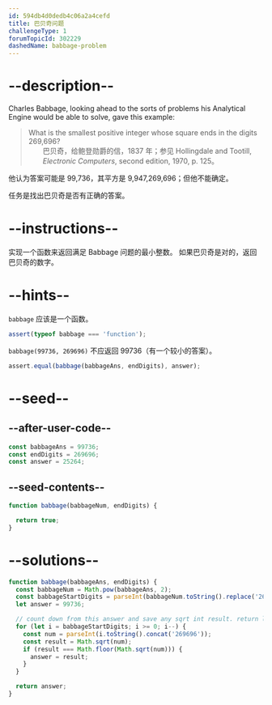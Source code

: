 ```yaml
---
id: 594db4d0dedb4c06a2a4cefd
title: 巴贝奇问题
challengeType: 1
forumTopicId: 302229
dashedName: babbage-problem
---
```


# --description--

Charles Babbage, looking ahead to the sorts of problems his Analytical Engine would be able to solve, gave this example:

<blockquote>
  What is the smallest positive integer whose square ends in the digits 269,696?
  <footer style='margin-left: 2em;'>巴贝奇，给鲍登勋爵的信，1837 年；参见 Hollingdale and Tootill, <i>Electronic Computers</i>, second edition, 1970, p. 125。</footer>
</blockquote>

他认为答案可能是 99,736，其平方是 9,947,269,696；但他不能确定。

任务是找出巴贝奇是否有正确的答案。

# --instructions--

实现一个函数来返回满足 Babbage 问题的最小整数。 如果巴贝奇是对的，返回巴贝奇的数字。

# --hints--

`babbage` 应该是一个函数。

```js
assert(typeof babbage === 'function');
```

`babbage(99736, 269696)` 不应返回 99736（有一个较小的答案）。

```js
assert.equal(babbage(babbageAns, endDigits), answer);
```

# --seed--

## --after-user-code--

```js
const babbageAns = 99736;
const endDigits = 269696;
const answer = 25264;
```

## --seed-contents--

```js
function babbage(babbageNum, endDigits) {

  return true;
}
```

# --solutions--

```js
function babbage(babbageAns, endDigits) {
  const babbageNum = Math.pow(babbageAns, 2);
  const babbageStartDigits = parseInt(babbageNum.toString().replace('269696', ''));
  let answer = 99736;

  // count down from this answer and save any sqrt int result. return lowest one
  for (let i = babbageStartDigits; i >= 0; i--) {
    const num = parseInt(i.toString().concat('269696'));
    const result = Math.sqrt(num);
    if (result === Math.floor(Math.sqrt(num))) {
      answer = result;
    }
  }

  return answer;
}
```
